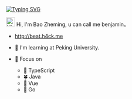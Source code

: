 <a href="https://blog.sunguoqi.com/">
   <img src="https://readme-typing-svg.demolab.com?font=Fira+Code&pause=1000&width=435&lines=console.log(%22Hello%22)&center=true&size=27" alt="Typing SVG" />
</a>

<img src='https://qpluspicture.oss-cn-beijing.aliyuncs.com/6LjjQA/Hi.gif' alt='Hi' width="24"/> Hi, I'm Bao Zheming, u can call me benjamin。

- http://beat.h4ck.me

- 🔭 I'm learning at Peking University.

- 🌱 Focus on 
  - 🚤 TypeScript
  - 🍀 Java
  - 🌿 Vue
  - 🚀 Go
